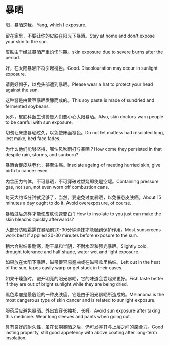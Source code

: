 # 暴晒

<p><span class="chinese">阳，暴晒这我。</span><span class="english">Yang, which I exposure.</span></p>

<p><span class="chinese">留在家里，不要让你的皮肤在阳光下暴晒。</span><span class="english">Stay at home and don't expose your skin to the sun.</span></p>

<p><span class="chinese">皮肤由于经过暴晒严重灼伤时期。</span><span class="english">skin exposure due to severe burns after the period.</span></p>

<p><span class="chinese">好，在太阳暴晒下将引起褪色。</span><span class="english">Good. Discolouration may occur in sunlight exposure.</span></p>

<p><span class="chinese">请戴好帽子，以免头部遭到暴晒。</span><span class="english">Please wear a hat to protect your head against the sun.</span></p>

<p><span class="chinese">这种酱是由黄豆暴晒发酵而成的。</span><span class="english">This soy paste is made of sundried and fermented soybeans.</span></p>

<p><span class="chinese">另外，皮肤科医生也警告人们要小心太阳暴晒。</span><span class="english">Also, skin doctors warn people to be careful with sun exposure.</span></p>

<p><span class="chinese">切勿让床垫暴晒过久，以免使床面褪色。</span><span class="english">Do not let mattess had insolated long, lest make, bed face fades.</span></p>

<p><span class="chinese">为什么他们能够坚持，哪怕风吹雨打与暴晒？</span><span class="english">How come they persisted in that despite rain, storms, and sunburn?</span></p>

<p><span class="chinese">暴晒会促皮肤老化，甚至生癌。</span><span class="english">Insolate ageing of meeting hurried skin, give birth to cancer even.</span></p>

<p><span class="chinese">内含压力气体，不可暴晒，不可穿破过燃烧即使是空罐。</span><span class="english">Containing pressure gas, not sun, not even worn off combustion cans.</span></p>

<p><span class="chinese">每天大约15分钟就足够了，当然，要避免过度暴晒，以免罹患皮肤癌。</span><span class="english">About 15 minutes a day ought to do it. Avoid overexposure, of course.</span></p>

<p><span class="chinese">暴晒过后怎样才能使皮肤快速变白？</span><span class="english">How to insolate to you just can make the skin bleachs quickly afterwards?</span></p>

<p><span class="chinese">大部分防晒霜需在暴晒前20-30分钟涂抹才能起到保护作用。</span><span class="english">Most sunscreens work best if applied 20-30 minutes before exposure to the sun.</span></p>

<p><span class="chinese">稍六合彩结果耐寒，耐干旱和半阴，不耐水湿和强光暴晒。</span><span class="english">Slightly cold, drought tolerance and half shade, water wet and light exposure.</span></p>

<p><span class="chinese">如果放在太阳下暴晒，磁带很容易翘曲或在磁带盒里黏结。</span><span class="english">Left out in the heat of the sun, tapes easily warp or get stuck in their cases.</span></p>

<p><span class="chinese">如果干燥鱼时，避开明亮的阳光暴晒，它的味道会尝起来更好。</span><span class="english">Fish taste better if they are out of bright sunlight while they are being dried.</span></p>

<p><span class="chinese">黑色素瘤是最危险的一种皮肤癌，它是由于阳光暴晒所造成的。</span><span class="english">Melanoma is the most dangerous type of skin cancer and is related to sunlight exposure.</span></p>

<p><span class="chinese">服药后应避免暴晒。外出宜穿长袖衫、长裤。</span><span class="english">Avoid sun exposure after taking this medicine. Wear long sleeves and pants when going out.</span></p>

<p><span class="chinese">具有良好的耐久性，虽在长期暴晒之后，仍可发挥其与上层之间的亲合力。</span><span class="english">Good lasting property, still good appetency with above coating after long-term insolation.</span></p>

